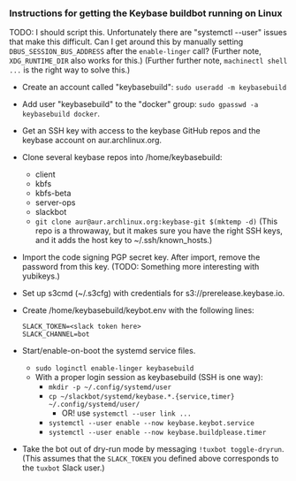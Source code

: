 ### Instructions for getting the Keybase buildbot running on Linux

TODO: I should script this. Unfortunately there are "systemctl --user"
issues that make this difficult. Can I get around this by manually
setting `DBUS_SESSION_BUS_ADDRESS` after the `enable-linger` call?
(Further note, `XDG_RUNTIME_DIR` also works for this.)
(Further further note, `machinectl shell ...` is the right way to solve
this.)

- Create an account called "keybasebuild": `sudo useradd -m
  keybasebuild`
- Add user "keybasebuild" to the "docker" group: `sudo gpasswd -a
  keybasebuild docker`.
- Get an SSH key with access to the keybase GitHub repos and the keybase
  account on aur.archlinux.org.
- Clone several keybase repos into /home/keybasebuild:
  - client
  - kbfs
  - kbfs-beta
  - server-ops
  - slackbot
  - `git clone aur@aur.archlinux.org:keybase-git $(mktemp -d)` (This
    repo is a throwaway, but it makes sure you have the right SSH keys,
    and it adds the host key to ~/.ssh/known_hosts.)
- Import the code signing PGP secret key. After import, remove the
  password from this key. (TODO: Something more interesting with
  yubikeys.)
- Set up s3cmd (~/.s3cfg) with credentials for
  s3://prerelease.keybase.io.
- Create /home/keybasebuild/keybot.env with the following lines:

    ```
    SLACK_TOKEN=<slack token here>
    SLACK_CHANNEL=bot
    ```

- Start/enable-on-boot the systemd service files.
  - `sudo loginctl enable-linger keybasebuild`
  - With a proper login session as keybasebuild (SSH is one way):
    - `mkdir -p ~/.config/systemd/user`
    - `cp ~/slackbot/systemd/keybase.*.{service,timer} ~/.config/systemd/user/`
      - OR! use `systemctl --user link ...`
    - `systemctl --user enable --now keybase.keybot.service`
    - `systemctl --user enable --now keybase.buildplease.timer`
- Take the bot out of dry-run mode by messaging `!tuxbot toggle-dryrun`.
  (This assumes that the `SLACK_TOKEN` you defined above corresponds to
  the `tuxbot` Slack user.)
